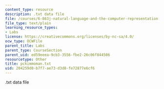 ```yaml
---
content_type: resource
description: .txt data file
file: /courses/6-863j-natural-language-and-the-computer-representation-of-knowledge-spring-2003/204259d0b7f7ae73d3d8fe72877e6cf6_pckimmoman.txt
file_type: text/plain
learning_resource_types:
- Labs
license: https://creativecommons.org/licenses/by-nc-sa/4.0/
ocw_type: OCWFile
parent_title: Labs
parent_type: CourseSection
parent_uid: ed59eeea-9cb3-3556-fbe2-26c06f844506
resourcetype: Other
title: pckimmoman.txt
uid: 204259d0-b7f7-ae73-d3d8-fe72877e6cf6
---
```

.txt data file